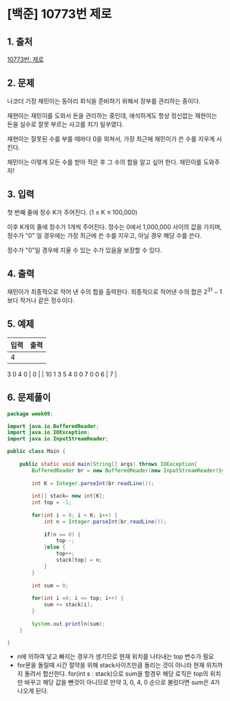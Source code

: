 # [백준] 10773번 제로

## 1. 출처

[10773번: 제로](https://www.acmicpc.net/problem/10773)

## 2. 문제

나코더 기장 재민이는 동아리 회식을 준비하기 위해서 장부를 관리하는 중이다.

재현이는 재민이를 도와서 돈을 관리하는 중인데, 애석하게도 항상 정신없는 재현이는 돈을 실수로 잘못 부르는 사고를 치기 일쑤였다.

재현이는 잘못된 수를 부를 때마다 0을 외쳐서, 가장 최근에 재민이가 쓴 수를 지우게 시킨다.

재민이는 이렇게 모든 수를 받아 적은 후 그 수의 합을 알고 싶어 한다. 재민이를 도와주자!

## 3. 입력

첫 번째 줄에 정수 K가 주어진다. (1 ≤ K ≤ 100,000)

이후 K개의 줄에 정수가 1개씩 주어진다. 정수는 0에서 1,000,000 사이의 값을 가지며, 정수가 "0" 일 경우에는 가장 최근에 쓴 수를 지우고, 아닐 경우 해당 수를 쓴다.

정수가 "0"일 경우에 지울 수 있는 수가 있음을 보장할 수 있다.

## 4. 출력

재민이가 최종적으로 적어 낸 수의 합을 출력한다. 최종적으로 적어낸 수의 합은 $2^{31}-1$보다 작거나 같은 정수이다.

## 5. 예제

| 입력 | 출력 |
| --- | --- |
| 4
3
0
4
0 | 0 |
| 10
1
3
5
4
0
0
7
0
0
6 | 7 |

## 6. 문제풀이

```java
package week09;

import java.io.BufferedReader;
import java.io.IOException;
import java.io.InputStreamReader;

public class Main {
	
	public static void main(String[] args) throws IOException{
		BufferedReader br = new BufferedReader(new InputStreamReader(System.in));
		
		int K = Integer.parseInt(br.readLine());
		
		int[] stack= new int[K];
		int top = -1;
		
		for(int i = 0; i < K; i++) {
			int n = Integer.parseInt(br.readLine());
			
			if(n == 0) {
				top--;
			}else {
				top++;
				stack[top] = n;
			}
		}
		
		int sum = 0;
		
		for(int i =0; i <= top; i++) {
			sum += stack[i];
		}
		
		System.out.println(sum);
	}

}
```

- n에 의하여 넣고 빠지는 경우가 생기므로 현재 위치를 나타내는 top 변수가 필요
- for문을 돌릴때 시간 절약을 위해 stack사이즈만큼 돌리는 것이 아니라 현재 위치까지 돌려서 합산한다. for(int s : stack)으로 sum을 할경우 해당 로직은 top의 위치만 바꾸고 해당 값을 뺀것이 아니므로 만약 3, 0, 4, 0 순으로 불렀다면 sum은 4가 나오게 된다.